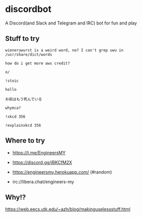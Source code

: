 # discordbot
A Discord(and Slack and Telegram and IRC) bot for fun and play

## Stuff to try

`wieneruwurst is a weird word, no? I can't grep uwu in /usr/share/dict/words`

`how do i get more aws credit?`

`o/`

`!stoic`

`hello`

`お前はもう死んでいる`

`whymca?`

`!xkcd 356`

`!explainxkcd 356`

## Where to try

* https://t.me/EngineersMY

* https://discord.gg/jBKCfM2X

* https://engineersmy.herokuapp.com/ (#random)

* irc://libera.chat/engineers-my

## Why!?

https://web.eecs.utk.edu/~azh/blog/makinguselessstuff.html
